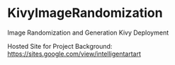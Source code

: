 # KivyImageRandomization
Image Randomization and Generation Kivy Deployment

Hosted Site for Project Background:
https://sites.google.com/view/intelligentartart
